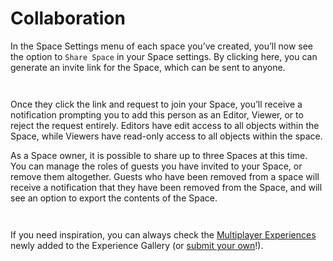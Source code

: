 # Collaboration

In the Space Settings menu of each space you’ve created, you’ll now see the option to `Share Space` in your Space settings. By clicking here, you can generate an invite link for the Space, which can be sent to anyone.

<div><figure><img src="../../.gitbook/assets/image (57) (1).png" alt=""><figcaption></figcaption></figure> <figure><img src="../../.gitbook/assets/image (56) (1).png" alt=""><figcaption></figcaption></figure></div>

Once they click the link and request to join your Space, you’ll receive a notification prompting you to add this person as an Editor, Viewer, or to reject the request entirely. Editors have edit access to all objects within the Space, while Viewers have read-only access to all objects within the space.

As a Space owner, it is possible to share up to three Spaces at this time. You can manage the roles of guests you have invited to your Space, or remove them altogether. Guests who have been removed from a space will receive a notification that they have been removed from the Space, and will see an option to export the contents of the Space.

<div><figure><img src="../../.gitbook/assets/image (63) (1).png" alt=""><figcaption></figcaption></figure> <figure><img src="../../.gitbook/assets/image (61) (1).png" alt=""><figcaption></figcaption></figure></div>

If you need inspiration, you can always check the [Multiplayer Experiences](https://gallery.any.coop) newly added to the Experience Gallery (or [submit your own](../advanced/community/any-experience-gallery.md)!).
